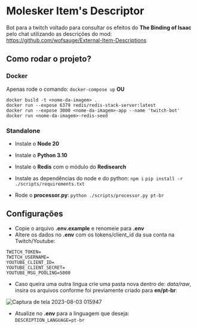 # Molesker Item's Descriptor
Bot para a twitch voltado para consultar os efeitos do **The Binding of Isaac** pelo chat utilizando as descrições do mod: https://github.com/wofsauge/External-Item-Descriptions

## Como rodar o projeto?
### Docker
Apenas rode o comando:
`docker-compose up`
**OU**
```
docker build -t <nome-da-imagem> .
docker run --expose 6379 redis/redis-stack-server:latest
docker run --expose 3000 <nome-da-imagem>-app --name 'twitch-bot'
docker run <nome-da-imagem>-redis-seed
```

### Standalone
- Instale o **Node 20**
- Instale o **Python 3.10**
- Instale o **Redis** com o módulo do **Redisearch**
- Instale as dependências do node e do python:
`npm i`
`pip install -r ./scripts/requirements.txt`

- Rode o **processor.py**:
`python ./scripts/processor.py pt-br`

## Configurações
- Copie o arquivo **.env.example** e renomeie para **.env**
- Altere os dados no **.env** com os tokens/client_id da sua conta na Twitch/Youtube:
```
TWITCH_TOKEN=
TWITCH_USERNAME=
YOUTUBE_CLIENT_ID=
YOUTUBE_CLIENT_SECRET=
YOUTUBE_MSG_POOLING=5000
```
- Caso queira uma outra lingua crie uma pasta nova dentro de: *data/raw*, insira os arquivos conforme foi previamente criado para **en/pt-br**:

![Captura de tela 2023-08-03 015947](https://github.com/wesleyholiveira/item-descriptor-bot/assets/2742138/b033968d-1afe-44fa-8def-fe3fe7892ef1)

- Atualize no **.env** para a linguagem que deseja:
`DESCRIPTION_LANGUAGE=pt-br`

